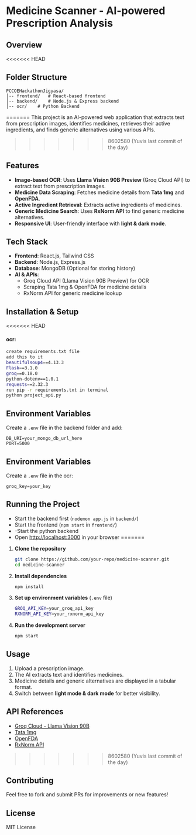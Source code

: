 # Medicine Scanner - AI-powered Prescription Analysis

## Overview

<<<<<<< HEAD
## Folder Structure
```
PCCOEHackathonJigyasa/
│-- frontend/   # React-based frontend
│-- backend/    # Node.js & Express backend
│-- ocr/    # Python Backend
```
=======
This project is an AI-powered web application that extracts text from prescription images, identifies medicines, retrieves their active ingredients, and finds generic alternatives using various APIs.
>>>>>>> 8602580 (Yuvis last commit of the day)

## Features

- **Image-based OCR**: Uses **Llama Vision 90B Preview** (Groq Cloud API) to extract text from prescription images.
- **Medicine Data Scraping**: Fetches medicine details from **Tata 1mg** and **OpenFDA**.
- **Active Ingredient Retrieval**: Extracts active ingredients of medicines.
- **Generic Medicine Search**: Uses **RxNorm API** to find generic medicine alternatives.
- **Responsive UI**: User-friendly interface with **light & dark mode**.

## Tech Stack

- **Frontend**: React.js, Tailwind CSS
- **Backend**: Node.js, Express.js
- **Database**: MongoDB (Optional for storing history)
- **AI & APIs**:
  - Groq Cloud API (Llama Vision 90B Preview) for OCR
  - Scraping Tata 1mg & OpenFDA for medicine details
  - RxNorm API for generic medicine lookup

## Installation & Setup

<<<<<<< HEAD
#### ocr:
```bash
create requirements.txt file
add this to it
beautifulsoup4==4.13.3
Flask==3.1.0
groq==0.18.0
python-dotenv==1.0.1
requests==2.32.3
run pip -r requirements.txt in terminal
python project_api.py
```

## Environment Variables
Create a `.env` file in the backend folder and add:
```
DB_URI=your_mongo_db_url_here
PORT=5000
```
## Environment Variables
Create a `.env` file in the ocr:
```
groq_key=your_key
```

## Running the Project
- Start the backend first (`nodemon app.js` in `backend/`)
- Start the frontend (`npm start` in `frontend/`)
- -Start the python backend
- Open [http://localhost:3000](http://localhost:3000) in your browser
=======
1. **Clone the repository**
   ```sh
   git clone https://github.com/your-repo/medicine-scanner.git
   cd medicine-scanner
   ```
2. **Install dependencies**
   ```sh
   npm install
   ```
3. **Set up environment variables** (`.env` file)
   ```sh
   GROQ_API_KEY=your_groq_api_key
   RXNORM_API_KEY=your_rxnorm_api_key
   ```
4. **Run the development server**
   ```sh
   npm start
   ```

## Usage

1. Upload a prescription image.
2. The AI extracts text and identifies medicines.
3. Medicine details and generic alternatives are displayed in a tabular format.
4. Switch between **light mode & dark mode** for better visibility.

## API References

- [Groq Cloud - Llama Vision 90B](https://groq.com/)
- [Tata 1mg](https://www.1mg.com/)
- [OpenFDA](https://open.fda.gov/)
- [RxNorm API](https://www.nlm.nih.gov/research/umls/rxnorm/)
>>>>>>> 8602580 (Yuvis last commit of the day)

## Contributing

Feel free to fork and submit PRs for improvements or new features!

## License

MIT License
